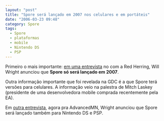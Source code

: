 ```yaml
---
layout: "post"
title: "Spore será lançado em 2007 nos celulares e em portáteis"
date: "2006-03-23 09:48"
category: Spore
tags:
  - Spore
  - plataformas
  - mobile
  - Nintendo DS
  - PSP
---
```


Primeiro o mais importante: [em uma entrevista](http://www.redherring.com/Article.aspx?a=16181#) no com a Red Herring, Will Wright anunciou que **Spore só será lançado em 2007**.

Outra informação importante que foi revelada na GDC é a que Spore terá versões para celulares. A informação veio na palestra de Mitch Laskey (presidente de uma desenvolvedora mobile comprada recentemente pela EA).

Em [outra entrevista](http://ds.advancedmn.com/article.php?artid=3479), agora pra AdvancedMN, Wright anunciou que Spore será lançado também para Nintendo DS e PSP.
